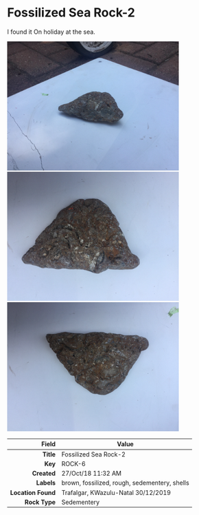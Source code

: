 # Fossilized Sea Rock-2
I found it On holiday at the sea.
 


<img height="300px" src="10008.jpg"/>
<img height="300px" src="10009.jpg"/>
<img height="300px" src="10010.jpg"/>

|       Field | Value                   |
|------------:|-------------------------|
|   **Title** | Fossilized Sea Rock-2 |
|     **Key** | ROCK-6 |
| **Created** | 27/Oct/18 11:32 AM |
| **Labels** | brown, fossilized, rough, sedementery, shells |
| **Location Found** | Trafalgar, KWazulu-Natal 30/12/2019 |
| **Rock Type** | Sedementery |

        
